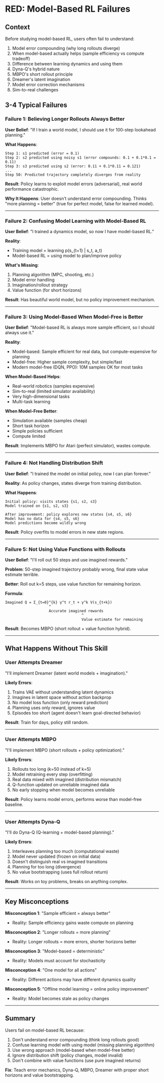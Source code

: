 # RED: Model-Based RL Failures

## Context

Before studying model-based RL, users often fail to understand:
1. Model error compounding (why long rollouts diverge)
2. When model-based actually helps (sample efficiency vs compute tradeoff)
3. Difference between learning dynamics and using them
4. Dyna-Q's hybrid nature
5. MBPO's short rollout principle
6. Dreamer's latent imagination
7. Model error correction mechanisms
8. Sim-to-real challenges

## 3-4 Typical Failures

### Failure 1: Believing Longer Rollouts Always Better

**User Belief**: "If I train a world model, I should use it for 100-step lookahead planning."

**What Happens**:
```
Step 1: s1 predicted (error = 0.1)
Step 2: s2 predicted using noisy s1 (error compounds: 0.1 + 0.1*0.1 = 0.11)
Step 3: s3 predicted using s2 (error: 0.11 + 0.1*0.11 = 0.121)
...
Step 50: Predicted trajectory completely diverges from reality
```

**Result**: Policy learns to exploit model errors (adversarial), real world performance catastrophic.

**Why It Happens**: User doesn't understand error compounding. Thinks "more planning = better" (true for perfect model, false for learned model).

---

### Failure 2: Confusing Model Learning with Model-Based RL

**User Belief**: "I trained a dynamics model, so now I have model-based RL."

**Reality**:
- Training model = learning p(s_{t+1} | s_t, a_t)
- Model-based RL = using model to plan/improve policy

**What's Missing**:
1. Planning algorithm (MPC, shooting, etc.)
2. Model error handling
3. Imagination/rollout strategy
4. Value function (for short horizons)

**Result**: Has beautiful world model, but no policy improvement mechanism.

---

### Failure 3: Using Model-Based When Model-Free is Better

**User Belief**: "Model-based RL is always more sample efficient, so I should always use it."

**Reality**:
- Model-based: Sample efficient for real data, but compute-expensive for planning
- Model-free: Higher sample complexity, but simple/fast
- Modern model-free (DQN, PPO): 10M samples OK for most tasks

**When Model-Based Helps**:
- Real-world robotics (samples expensive)
- Sim-to-real (limited simulator availability)
- Very high-dimensional tasks
- Multi-task learning

**When Model-Free Better**:
- Simulation available (samples cheap)
- Short task horizon
- Simple policies sufficient
- Compute limited

**Result**: Implements MBPO for Atari (perfect simulator), wastes compute.

---

### Failure 4: Not Handling Distribution Shift

**User Belief**: "I trained the model on initial policy, now I can plan forever."

**Reality**: As policy changes, states diverge from training distribution.

**What Happens**:
```
Initial policy: visits states {s1, s2, s3}
Model trained on {s1, s2, s3}

After improvement: policy explores new states {s4, s5, s6}
Model has no data for {s4, s5, s6}
Model predictions become wildly wrong
```

**Result**: Policy overfits to model errors in new state regions.

---

### Failure 5: Not Using Value Functions with Rollouts

**User Belief**: "I'll roll out 50 steps and use imagined rewards."

**Problem**: 50-step imagined trajectory probably wrong, final state value estimate terrible.

**Better**: Roll out k=5 steps, use value function for remaining horizon.

**Formula**:
```
Imagined Q = Σ_{t=0}^{k} γ^t r_t + γ^k V(s_{t+k})
                    ^
                    Accurate imagined rewards
                                   ^
                                   Value estimate for remaining
```

**Result**: Becomes MBPO (short rollout + value function hybrid).

---

## What Happens Without This Skill

### User Attempts Dreamer

"I'll implement Dreamer (latent world models + imagination)."

**Likely Errors**:
1. Trains VAE without understanding latent dynamics
2. Imagines in latent space without action backprop
3. No model loss function (only reward prediction)
4. Planning uses only reward, ignores value
5. Episodes too short (agent doesn't learn goal-directed behavior)

**Result**: Train for days, policy still random.

---

### User Attempts MBPO

"I'll implement MBPO (short rollouts + policy optimization)."

**Likely Errors**:
1. Rollouts too long (k=50 instead of k=5)
2. Model retraining every step (overfitting)
3. Real data mixed with imagined (distribution mismatch)
4. Q-function updated on unreliable imagined data
5. No early stopping when model becomes unreliable

**Result**: Policy learns model errors, performs worse than model-free baseline.

---

### User Attempts Dyna-Q

"I'll do Dyna-Q (Q-learning + model-based planning)."

**Likely Errors**:
1. Interleaves planning too much (computational waste)
2. Model never updated (frozen on initial data)
3. Doesn't distinguish real vs imagined transitions
4. Planning for too long (divergence)
5. No value bootstrapping (uses full rollout return)

**Result**: Works on toy problems, breaks on anything complex.

---

## Key Misconceptions

**Misconception 1**: "Sample efficient = always better"
- Reality: Sample efficiency gains waste compute on planning

**Misconception 2**: "Longer rollouts = more planning"
- Reality: Longer rollouts = more errors, shorter horizons better

**Misconception 3**: "Model-based = deterministic"
- Reality: Models must account for stochasticity

**Misconception 4**: "One model for all actions"
- Reality: Different actions may have different dynamics quality

**Misconception 5**: "Offline model learning = online policy improvement"
- Reality: Model becomes stale as policy changes

---

## Summary

Users fail on model-based RL because:
1. Don't understand error compounding (think long rollouts good)
2. Confuse learning model with using model (missing planning algorithm)
3. Use wrong approach (model-based when model-free better)
4. Ignore distribution shift (policy changes, model invalid)
5. Don't combine with value functions (use pure imagined returns)

**Fix**: Teach error mechanics, Dyna-Q, MBPO, Dreamer with proper short horizons and value bootstrapping.
